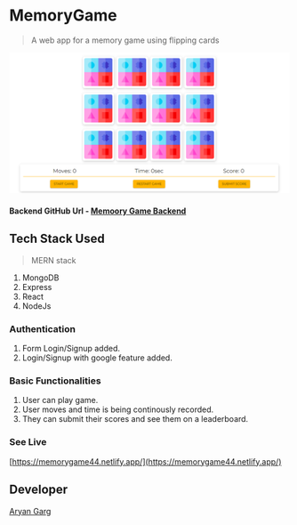 # MemoryGame
> A web app for a memory game using flipping cards

![alt text](https://github.com/aryan0141/memorygame_frontend/blob/master/bannerImg.png?raw=true)

#### Backend GitHub Url - [Memoory Game Backend](https://github.com/aryan0141/memorygame_backend)

## Tech Stack Used
> MERN stack
1. MongoDB
2. Express
3. React
4. NodeJs

### Authentication 
1. Form Login/Signup added.
2. Login/Signup with google feature added. 

### Basic Functionalities
1. User can play game. 
2. User moves and time is being continously recorded. 
3. They can submit their scores and see them on a leaderboard.

### See Live 
[https://memorygame44.netlify.app/](https://memorygame44.netlify.app/)

## Developer 
[Aryan Garg](https://github.com/aryan0141)
